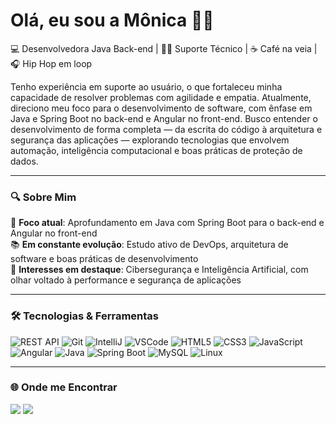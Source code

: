 # Olá, eu sou a Mônica 👋🏼

💻 Desenvolvedora Java Back-end | 🧑‍💻 Suporte Técnico | ☕ Café na veia | 🎧 Hip Hop em loop

Tenho experiência em suporte ao usuário, o que fortaleceu minha capacidade de resolver problemas com agilidade e empatia. Atualmente, direciono meu foco para o desenvolvimento de software, com ênfase em Java e Spring Boot no back-end e Angular no front-end. Busco entender o desenvolvimento de forma completa — da escrita do código à arquitetura e segurança das aplicações — explorando tecnologias que envolvem automação, inteligência computacional e boas práticas de proteção de dados.

---

### 🔍 Sobre Mim

🎯 **Foco atual**: Aprofundamento em Java com Spring Boot para o back-end e Angular no front-end <br>
📚 **Em constante evolução**: Estudo ativo de DevOps, arquitetura de software e boas práticas de desenvolvimento <br>
🔐 **Interesses em destaque**: Cibersegurança e Inteligência Artificial, com olhar voltado à performance e segurança de aplicações <br>

---

### 🛠️ Tecnologias & Ferramentas

![REST API](https://img.shields.io/badge/-REST_API-blue?style=flat-square&logo=apachespark&logoColor=white)
![Git](https://img.shields.io/badge/-Git-orange?style=flat-square&logo=git&logoColor=white)
![IntelliJ](https://img.shields.io/badge/-IntelliJ%20IDEA-000000?style=flat-square&logo=intellijidea&logoColor=white)
![VSCode](https://img.shields.io/badge/-VSCode-blue?style=flat-square&logo=visualstudiocode)
![HTML5](https://img.shields.io/badge/-HTML5-e34c26?style=flat-square&logo=html5&logoColor=white)
![CSS3](https://img.shields.io/badge/-CSS3-264de4?style=flat-square&logo=css3&logoColor=white)
![JavaScript](https://img.shields.io/badge/-JavaScript-f7df1e?style=flat-square&logo=javascript&logoColor=black)
![Angular](https://img.shields.io/badge/-Angular-dd0031?style=flat-square&logo=angular&logoColor=white)
![Java](https://img.shields.io/badge/-Java-007396?style=flat-square&logo=java&logoColor=white)
![Spring Boot](https://img.shields.io/badge/-Spring_Boot-6db33f?style=flat-square&logo=springboot&logoColor=white)
![MySQL](https://img.shields.io/badge/-MySQL-005c84?style=flat-square&logo=mysql&logoColor=white)
![Linux](https://img.shields.io/badge/-Linux-black?style=flat-square&logo=linux)

---
<!--
### 💻 Projetos em Destaque

- [API de Cadastro de Usuários](https://github.com/seurepo): CRUD com Spring Boot, banco de dados MySQL, e autenticação básica.
- [ToDo App Angular](https://github.com/seurepo): Lista de tarefas com Angular, uso de serviços e armazenamento local.

---
-->
### 🌐 Onde me Encontrar
  <a href="mailto:monicamarcal93@gmail.com"><img src="https://img.shields.io/badge/Gmail-D14836?style=for-the-badge&logo=gmail&logoColor=white" target="_blank"></a>
  <a href="https://www.linkedin.com/in/monica-gracioli/" target="_blank"><img src="https://img.shields.io/badge/-LinkedIn-%230077B5?style=for-the-badge&logo=linkedin&logoColor=white" target="_blank"></a>
